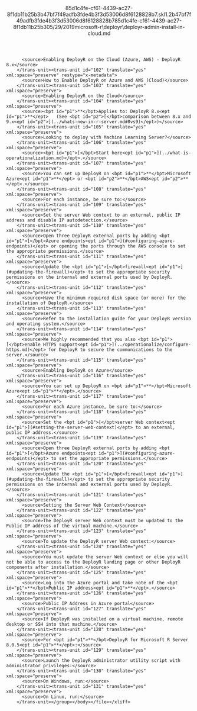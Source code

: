 <?xml version="1.0"?><xliff version="1.2" xmlns="urn:oasis:names:tc:xliff:document:1.2" xmlns:xsi="http://www.w3.org/2001/XMLSchema-instance" xsi:schemaLocation="urn:oasis:names:tc:xliff:document:1.2 xliff-core-1.2-transitional.xsd"><file datatype="xml" original="deployr-admin-install-in-cloud.md" source-language="en-US" target-language="en-US"><header><tool tool-id="mdxliff" tool-name="mdxliff" tool-version="1.0-8ab897d" tool-company="Microsoft" /><xliffext:skl_file_name xmlns:xliffext="urn:microsoft:content:schema:xliffextensions">85d1c4fe-cf61-4439-ac27-8f1db11b25b3b47bf7f49adfb3fde4b3f3d53006d8f6128828b7.skl</xliffext:skl_file_name><xliffext:version xmlns:xliffext="urn:microsoft:content:schema:xliffextensions">1.2</xliffext:version><xliffext:ms.openlocfilehash xmlns:xliffext="urn:microsoft:content:schema:xliffextensions">b47bf7f49adfb3fde4b3f3d53006d8f6128828b7</xliffext:ms.openlocfilehash><xliffext:ms.sourcegitcommit xmlns:xliffext="urn:microsoft:content:schema:xliffextensions">85d1c4fe-cf61-4439-ac27-8f1db11b25b3</xliffext:ms.sourcegitcommit><xliffext:ms.lasthandoff xmlns:xliffext="urn:microsoft:content:schema:xliffextensions">05/29/2019</xliffext:ms.lasthandoff><xliffext:ms.openlocfilepath xmlns:xliffext="urn:microsoft:content:schema:xliffextensions">microsoft-r\deployr\deployr-admin-install-in-cloud.md</xliffext:ms.openlocfilepath></header><body><group id="content" extype="content"><trans-unit id="101" translate="yes" xml:space="preserve" restype="x-metadata">
          <source>Enabling DeployR on the Cloud (Azure, AWS) - DeployR 8.x</source>
        </trans-unit><trans-unit id="102" translate="yes" xml:space="preserve" restype="x-metadata">
          <source>How to Enable DeployR on Azure and AWS (Cloud)</source>
        </trans-unit><trans-unit id="103" translate="yes" xml:space="preserve">
          <source>Enabling DeployR on the Cloud</source>
        </trans-unit><trans-unit id="104" translate="yes" xml:space="preserve">
          <source><bpt id="p1">**</bpt>Applies to: DeployR 8.x<ept id="p1">**</ept>   (See <bpt id="p2">[</bpt>comparison between 8.x and 9.x<ept id="p2">](../whats-new-in-r-server.md#8vs9)</ept>)</source>
        </trans-unit><trans-unit id="105" translate="yes" xml:space="preserve">
          <source>Looking to deploy with Machine Learning Server?</source>
        </trans-unit><trans-unit id="106" translate="yes" xml:space="preserve">
          <source><bpt id="p1">[</bpt>Start here<ept id="p1">](../what-is-operationalization.md)</ept>.</source>
        </trans-unit><trans-unit id="107" translate="yes" xml:space="preserve">
          <source>You can set up DeployR on <bpt id="p1">**</bpt>Microsoft Azure<ept id="p1">**</ept> or <bpt id="p2">**</bpt>AWS<ept id="p2">**</ept>.</source>
        </trans-unit><trans-unit id="108" translate="yes" xml:space="preserve">
          <source>For each instance, be sure to:</source>
        </trans-unit><trans-unit id="109" translate="yes" xml:space="preserve">
          <source>Set the server Web context to an external, public IP address and disable IP autodetection.</source>
        </trans-unit><trans-unit id="110" translate="yes" xml:space="preserve">
          <source>Open three DeployR external ports by adding <bpt id="p1">[</bpt>Azure endpoints<ept id="p1">](#configuring-azure-endpoints)</ept> or opening the ports through the AWS console to set the appropriate permissions.</source>
        </trans-unit><trans-unit id="111" translate="yes" xml:space="preserve">
          <source>Update the <bpt id="p1">[</bpt>firewall<ept id="p1">](#updating-the-firewall)</ept> to set the appropriate security permissions on the internal and external ports used by DeployR.</source>
        </trans-unit><trans-unit id="112" translate="yes" xml:space="preserve">
          <source>Have the minimum required disk space (or more) for the installation of DeployR.</source>
        </trans-unit><trans-unit id="113" translate="yes" xml:space="preserve">
          <source>Refer to the installation guide for your DeployR version and operating system.</source>
        </trans-unit><trans-unit id="114" translate="yes" xml:space="preserve">
          <source>We highly recommended that you also <bpt id="p1">[</bpt>enable HTTPS support<ept id="p1">](../operationalize/configure-https.md)</ept> for DeployR to secure the communications to the server.</source>
        </trans-unit><trans-unit id="115" translate="yes" xml:space="preserve">
          <source>Enabling DeployR on Azure</source>
        </trans-unit><trans-unit id="116" translate="yes" xml:space="preserve">
          <source>You can set up DeployR on <bpt id="p1">**</bpt>Microsoft Azure<ept id="p1">**</ept>.</source>
        </trans-unit><trans-unit id="117" translate="yes" xml:space="preserve">
          <source>For each Azure instance, be sure to:</source>
        </trans-unit><trans-unit id="118" translate="yes" xml:space="preserve">
          <source>Set the <bpt id="p1">[</bpt>server Web context<ept id="p1">](#setting-the-server-web-context)</ept> to an external, public IP address.</source>
        </trans-unit><trans-unit id="119" translate="yes" xml:space="preserve">
          <source>Open three DeployR external ports by adding <bpt id="p1">[</bpt>Azure endpoints<ept id="p1">](#configuring-azure-endpoints)</ept> to set the appropriate permissions.</source>
        </trans-unit><trans-unit id="120" translate="yes" xml:space="preserve">
          <source>Update the <bpt id="p1">[</bpt>firewall<ept id="p1">](#updating-the-firewall)</ept> to set the appropriate security permissions on the internal and external ports used by DeployR.</source>
        </trans-unit><trans-unit id="121" translate="yes" xml:space="preserve">
          <source>Setting the Server Web Context</source>
        </trans-unit><trans-unit id="122" translate="yes" xml:space="preserve">
          <source>The DeployR server Web context must be updated to the Public IP address of the virtual machine.</source>
        </trans-unit><trans-unit id="123" translate="yes" xml:space="preserve">
          <source>To update the DeployR server Web context:</source>
        </trans-unit><trans-unit id="124" translate="yes" xml:space="preserve">
          <source>You must update the server Web context or else you will not be able to access to the DeployR landing page or other DeployR components after installation.</source>
        </trans-unit><trans-unit id="125" translate="yes" xml:space="preserve">
          <source>Log into the Azure portal and take note of the <bpt id="p1">**</bpt>Public IP address<ept id="p1">**</ept>.</source>
        </trans-unit><trans-unit id="126" translate="yes" xml:space="preserve">
          <source>Public IP Address in Azure portal</source>
        </trans-unit><trans-unit id="127" translate="yes" xml:space="preserve">
          <source>If DeployR was installed on a virtual machine, remote desktop or SSH into that machine.</source>
        </trans-unit><trans-unit id="128" translate="yes" xml:space="preserve">
          <source>For <bpt id="p1">**</bpt>DeployR for Microsoft R Server 8.0.5<ept id="p1">**</ept>:</source>
        </trans-unit><trans-unit id="129" translate="yes" xml:space="preserve">
          <source>Launch the DeployR administrator utility script with administrator privileges:</source>
        </trans-unit><trans-unit id="130" translate="yes" xml:space="preserve">
          <source>On Windows, run:</source>
        </trans-unit><trans-unit id="131" translate="yes" xml:space="preserve">
          <source>On Linux, run:</source>
        </trans-unit></group></body></file></xliff>